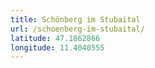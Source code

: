 ```yaml
---
title: Schönberg im Stubaital
url: /schoenberg-im-stubaital/
latitude: 47.1862866
longitude: 11.4040555
---
```

